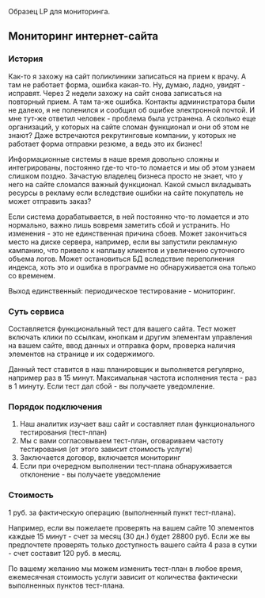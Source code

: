 Образец LP для мониторинга.

Мониторинг интернет-сайта
-------------------------

### История
Как-то я захожу на сайт поликлиники записаться на прием к врачу. А там не работает форма, ошибка какая-то. Ну, думаю, ладно, увидят - исправят.
Через 2 недели захожу на сайт снова записаться на повторный прием. А там та-же ошибка.
Контакты администратора были не далеко, я не поленился и сообщил об ошибке электронной почтой. И мне тут-же ответил человек - проблема была устранена.
А сколько еще организаций, у которых на сайте сломан функционал и они об этом не знают?
Даже встречаются рекрутинговые компании, у которых не работает форма отправки резюме, а ведь это их бизнес!

Информационные системы в наше время довольно сложны и интегрированы, постоянно где-то что-то ломается и мы об этом узнаем слишком поздно.
Зачастую владелец бизнеса просто не знает, что у него на сайте сломался важный функционал. Какой смысл вкладывать ресурсы в рекламу
если вследствие ошибки на сайте покупатель не может отправить заказ?

Если система дорабатывается, в ней постоянно что-то ломается и это нормально, важно лишь вовремя заметить сбой и устранить.
Но изменения - это не единственная причина сбоев. Может закончиться место на диске сервера, например, если вы запустили рекламную кампанию,
что привело к наплыву клиентов и увеличению суточного объема логов. Может остановиться БД вследствие переполнения индекса,
хоть это и ошибка в программе но обнаруживается она только со временем.

Выход единственный: периодическое тестирование - мониторинг.

### Суть сервиса
Составляется функциональный тест для вашего сайта. Тест может включать клики по ссылкам, кнопкам и другим элементам управления на вашем сайте,
ввод данных и отправка форм, проверка наличия элементов на странице и их содержимого.

Данный тест ставится в наш планировщик и выполняется регулярно, например раз в 15 минут. Максимальная частота исполнения теста - раз в 1 минуту.
Если тест дал сбой - вы получаете уведомление.

### Порядок подключения
1. Наш аналитик изучает ваш сайт и составляет план функционального тестирования (тест-лпан)
2. Мы с вами согласовываем тест-план, оговариваем частоту тестирования (от этого зависит стоимость услуги)
3. Заключается договор, включается мониторинг
4. Если при очередном выполнении тест-плана обнаруживается отклонение - вы получаете уведомление

### Стоимость
1 руб. за фактическую операцию (выполненный пункт тест-плана).

Например, если вы пожелаете проверять на вашем сайте 10 элементов каждые 15 минут - счет за месяц (30 дн.) будет 28800 руб.
Если же вы предпочтете проверять только доступность вашего сайта 4 раза в сутки - счет составит 120 руб. в месяц.

По вашему желанию мы можем изменить тест-план в любое время, ежемесячная стоимость услуги зависит от количества фактически выполненных пунктов тест-плана.

